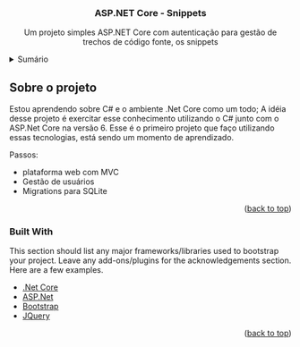<div id="top"></div>


<!-- PROJECT LOGO -->
<br />
<div align="center">
  <h3 align="center">ASP.NET Core - Snippets</h3>

  <p align="center">
    Um projeto simples ASP.NET Core com autenticação para gestão de trechos de código fonte, os snippets
    <br />
  </p>
</div>



<!-- TABLE OF CONTENTS -->
<details>
  <summary>Sumário</summary>
  <ol>
    <li>
      <a href="#about-the-project">Sobre o projeto</a>
      <ul>
        <li><a href="#built-with">Built With</a></li>
      </ul>
    </li>
    <li>
      <a href="#getting-started">Getting Started</a>
      <ul>
        <li><a href="#prerequisites">Prerequisites</a></li>
        <li><a href="#installation">Installation</a></li>
      </ul>
    </li>
    <li><a href="#usage">Usage</a></li>
    <li><a href="#roadmap">Roadmap</a></li>
    <li><a href="#contributing">Contributing</a></li>
    <li><a href="#license">License</a></li>
    <li><a href="#contact">Contact</a></li>
    <li><a href="#acknowledgments">Acknowledgments</a></li>
  </ol>
</details>



<!-- ABOUT THE PROJECT -->
## Sobre o projeto

Estou aprendendo sobre C# e o ambiente .Net Core como um todo; A idéia desse projeto é exercitar esse conhecimento utilizando o C# junto com o ASP.Net Core na versão 6.
Esse é o primeiro projeto que faço utilizando essas tecnologias, está sendo um momento de aprendizado.

Passos:
* plataforma web com MVC
* Gestão de usuários
* Migrations para SQLite

<p align="right">(<a href="#top">back to top</a>)</p>



### Built With

This section should list any major frameworks/libraries used to bootstrap your project. Leave any add-ons/plugins for the acknowledgements section. Here are a few examples.

* [.Net Core](https://dotnet.microsoft.com/en-us/)
* [ASP.Net](https://dotnet.microsoft.com/en-us/apps/aspnet)
* [Bootstrap](https://getbootstrap.com)
* [JQuery](https://jquery.com)

<p align="right">(<a href="#top">back to top</a>)</p>
